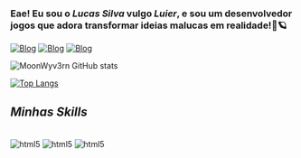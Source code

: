 ### Eae! Eu sou o *Lucas Silva* vulgo *Luier*, e sou um desenvolvedor jogos que adora transformar ideias malucas em realidade!🚀🪐

[![Blog](https://img.shields.io/badge/Instagram-E4405F?style=for-the-badge&logo=instagram&logoColor=white)](https://www.instagram.com/moonwyv3rn/)
[![Blog](https://img.shields.io/badge/LinkedIn-0077B5?style=for-the-badge&logo=linkedin&logoColor=white)](https://www.linkedin.com/in/lucas-silva-48489a244/)
[![Blog](https://img.shields.io/badge/Itch.io-FA5C5C?style=for-the-badge&logo=itchdotio&logoColor=white)](https://lucasoliveiradasilva.itch.io)

![MoonWyv3rn GitHub stats](https://github-readme-stats.vercel.app/api?username=MoonWyv3rn&show_icons=true&theme=radical)

[![Top Langs](https://github-readme-stats.vercel.app/api/top-langs/?username=lucasoliveiradasilva&layout=compact)](https://github.com/lucasoliveiradasilva/github-readme-stats)

## *Minhas Skills*

<div style="display: inline_block"><br/>
 <img align="center" alt="html5" src="https://img.shields.io/badge/C%23-239120?style=for-the-badge&logo=c-sharp&logoColor=white"/>
 <img align="center" alt="html5" src="https://img.shields.io/badge/Unity-100000?style=for-the-badge&logo=unity&logoColor=white"/>
 <img align="center" alt="html5" src="https://img.shields.io/badge/GIT-E44C30?style=for-the-badge&logo=git&logoColor=white"/>
</div><br/>


 

